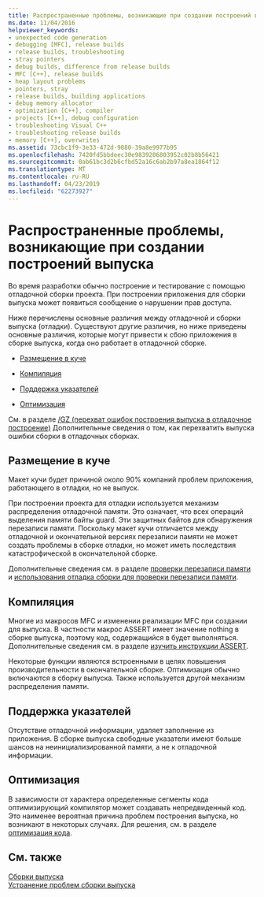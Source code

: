 ```yaml
---
title: Распространенные проблемы, возникающие при создании построений выпуска
ms.date: 11/04/2016
helpviewer_keywords:
- unexpected code generation
- debugging [MFC], release builds
- release builds, troubleshooting
- stray pointers
- debug builds, difference from release builds
- MFC [C++], release builds
- heap layout problems
- pointers, stray
- release builds, building applications
- debug memory allocator
- optimization [C++], compiler
- projects [C++], debug configuration
- troubleshooting Visual C++
- troubleshooting release builds
- memory [C++], overwrites
ms.assetid: 73cbc1f9-3e33-472d-9880-39a8e9977b95
ms.openlocfilehash: 7420fd5bbdeec30e9839206803952c02b8b56421
ms.sourcegitcommit: 0ab61bc3d2b6cfbd52a16c6ab2b97a8ea1864f12
ms.translationtype: MT
ms.contentlocale: ru-RU
ms.lasthandoff: 04/23/2019
ms.locfileid: "62273927"
---
```

# <a name="common-problems-when-creating-a-release-build"></a>Распространенные проблемы, возникающие при создании построений выпуска

Во время разработки обычно построение и тестирование с помощью отладочной сборки проекта. При построении приложения для сборки выпуска может появиться сообщение о нарушении прав доступа.

Ниже перечислены основные различия между отладочной и сборки выпуска (отладки). Существуют другие различия, но ниже приведены основные различия, которые могут привести к сбою приложения в сборке выпуска, когда оно работает в отладочной сборке.

- [Размещение в куче](#_core_heap_layout)

- [Компиляция](#_core_compilation)

- [Поддержка указателей](#_core_pointer_support)

- [Оптимизация](#_core_optimizations)

См. в разделе [/GZ (перехват ошибок построения выпуска в отладочное построение)](reference/gz-enable-stack-frame-run-time-error-checking.md) Дополнительные сведения о том, как перехватить выпуска ошибки сборки в отладочных сборках.

##  <a name="_core_heap_layout"></a> Размещение в куче

Макет кучи будет причиной около 90% компаний проблем приложения, работающего в отладки, но не выпуск.

При построении проекта для отладки используется механизм распределения отладочной памяти. Это означает, что всех операций выделения памяти байты guard. Эти защитных байтов для обнаружения перезаписи памяти. Поскольку макет кучи отличается между отладочной и окончательной версиях перезаписи памяти не может создать проблемы в сборке отладки, но может иметь последствия катастрофической в окончательной сборке.

Дополнительные сведения см. в разделе [проверки перезаписи памяти](checking-for-memory-overwrites.md) и [использования отладка сборки для проверки перезаписи памяти](using-the-debug-build-to-check-for-memory-overwrite.md).

##  <a name="_core_compilation"></a> Компиляция

Многие из макросов MFC и изменении реализации MFC при создании для выпуска. В частности макрос ASSERT имеет значение nothing в сборке выпуска, поэтому код, содержащийся в будет выполняться. Дополнительные сведения см. в разделе [изучить инструкции ASSERT](using-verify-instead-of-assert.md).

Некоторые функции являются встроенными в целях повышения производительности в окончательной сборке. Оптимизация обычно включаются в сборку выпуска. Также используется другой механизм распределения памяти.

##  <a name="_core_pointer_support"></a> Поддержка указателей

Отсутствие отладочной информации, удаляет заполнение из приложения. В сборке выпуска свободные указатели имеют больше шансов на неинициализированной памяти, а не к отладочной информации.

##  <a name="_core_optimizations"></a> Оптимизация

В зависимости от характера определенные сегменты кода оптимизирующий компилятор может создавать непредвиденный код. Это наименее вероятная причина проблем построения выпуска, но возникают в некоторых случаях. Для решения, см. в разделе [оптимизация кода](optimizing-your-code.md).

## <a name="see-also"></a>См. также

[Сборки выпуска](release-builds.md)<br/>
[Устранение проблем сборки выпуска](fixing-release-build-problems.md)
